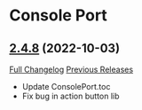 # Console Port

## [2.4.8](https://github.com/seblindfors/ConsolePort/tree/2.4.8) (2022-10-03)
[Full Changelog](https://github.com/seblindfors/ConsolePort/compare/2.4.7...2.4.8) [Previous Releases](https://github.com/seblindfors/ConsolePort/releases)

- Update ConsolePort.toc  
- Fix bug in action button lib  
